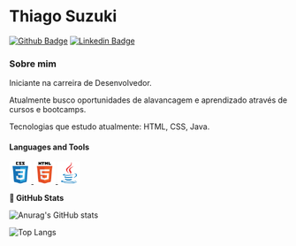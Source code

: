 # Thiago Suzuki

[![Github Badge](https://img.shields.io/badge/-Github-000?style=flat-square&logo=Github&logoColor=white&link=https://github.com/ThiagoSuzuki)](https://github.com/ThiagoSuzuki)
[![Linkedin Badge](https://img.shields.io/badge/-LinkedIn-blue?style=flat-square&logo=Linkedin&logoColor=white&link=https://www.linkedin.com/in/thiago-marcus-suzuki-72887096/)](https://www.linkedin.com/in/thiago-marcus-suzuki-72887096//)

### Sobre mim

Iniciante na carreira de Desenvolvedor.

Atualmente busco oportunidades de alavancagem e aprendizado através de cursos e bootcamps.

Tecnologias que estudo atualmente: HTML, CSS, Java.

 <h4>Languages and Tools</h4>

<p> <a href="https://www.w3schools.com/css/" target="_blank"> <img src="https://raw.githubusercontent.com/devicons/devicon/master/icons/css3/css3-original-wordmark.svg" alt="css3" width="40" height="40"/> </a> <a href="https://www.w3.org/html/" target="_blank"> <img src="https://raw.githubusercontent.com/devicons/devicon/master/icons/html5/html5-original-wordmark.svg" alt="html5" width="40" height="40"/> </a> <a href="https://www.java.com" target="_blank"> <img src="https://raw.githubusercontent.com/devicons/devicon/master/icons/java/java-original.svg" alt="java" width="40" height="40"/> </a> </p>
 
<b>:milky_way: GitHub Stats</b><br>
 
![Anurag's GitHub stats](https://github-readme-stats.vercel.app/api?username=ThiagoSuzuki&show_icons=true&theme=dark)
 
![Top Langs](https://readme-stats-cfgj2cxdy.vercel.app/api/top-langs/?username=ThiagoSuzuki&hide=php&theme=dark)
